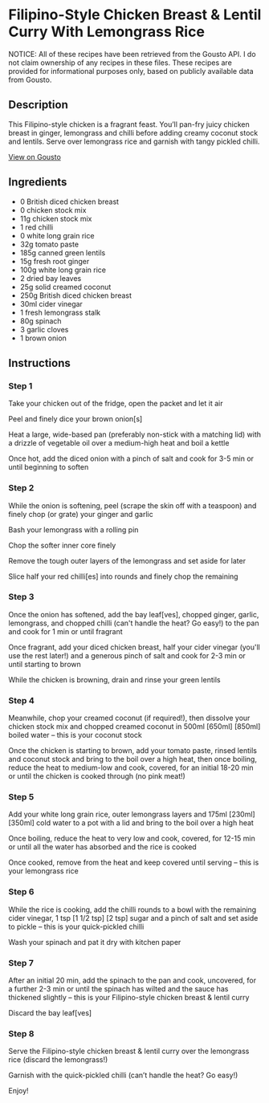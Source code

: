# Filipino-Style Chicken Breast & Lentil Curry With Lemongrass Rice

NOTICE: All of these recipes have been retrieved from the Gousto API. I do not claim ownership of any recipes in these files. These recipes are provided for informational purposes only, based on publicly available data from Gousto.

## Description

This Filipino-style chicken is a fragrant feast. You’ll pan-fry juicy chicken breast in ginger, lemongrass and chilli before adding creamy coconut stock and lentils. Serve over lemongrass rice and garnish with tangy pickled chilli.

[View on Gousto](https://www.gousto.co.uk/recipes/cookbook/filipino-style-chicken-breast-lentil-curry-with-lemongrass-rice)

## Ingredients

- 0 British diced chicken breast
- 0 chicken stock mix
- 11g chicken stock mix
- 1 red chilli
- 0 white long grain rice
- 32g tomato paste
- 185g canned green lentils
- 15g fresh root ginger
- 100g white long grain rice
- 2 dried bay leaves
- 25g solid creamed coconut
- 250g British diced chicken breast
- 30ml cider vinegar
- 1 fresh lemongrass stalk
- 80g spinach
- 3 garlic cloves
- 1 brown onion

## Instructions


### Step 1

Take your chicken out of the fridge, open the packet and let it air

Peel and finely dice your brown onion[s]

Heat a large, wide-based pan (preferably non-stick with a matching lid) with a drizzle of vegetable oil over a medium-high heat and boil a kettle

Once hot, add the diced onion with a pinch of salt and cook for 3-5 min or until beginning to soften


### Step 2

While the onion is softening, peel (scrape the skin off with a teaspoon) and finely chop (or grate) your ginger and garlic

Bash your lemongrass with a rolling pin

Chop the softer inner core finely

Remove the tough outer layers of the lemongrass and set aside for later

Slice half your red chilli[es] into rounds and finely chop the remaining


### Step 3

Once the onion has softened, add the bay leaf[ves], chopped ginger, garlic, lemongrass, and chopped chilli (can't handle the heat? Go easy!) to the pan and cook for 1 min or until fragrant

Once fragrant, add your diced chicken breast, half your cider vinegar (you'll use the rest later!) and a generous pinch of salt and cook for 2-3 min or until starting to brown

While the chicken is browning, drain and rinse your green lentils


### Step 4

Meanwhile, chop your creamed coconut (if required!), then dissolve your chicken stock mix and chopped creamed coconut in 500ml <span class="text-purple">[650ml]</span> <span class="text-danger">[850ml]</span> boiled water – this is your coconut stock

Once the chicken is starting to brown, add your tomato paste, rinsed lentils and coconut stock and bring to the boil over a high heat, then once boiling, reduce the heat to medium-low and cook, covered, for an initial 18-20 min or until the chicken is cooked through (no pink meat!)


### Step 5

Add your white long grain rice, outer lemongrass layers and 175ml <span class="text-purple">[230ml]</span> <span class="text-danger">[350ml] </span>cold water to a pot with a lid and bring to the boil over a high heat

Once boiling, reduce the heat to very low and cook, covered, for 12-15 min or until all the water has absorbed and the rice is cooked

Once cooked, remove from the heat and keep covered until serving – this is your lemongrass rice


### Step 6

While the rice is cooking, add the chilli rounds to a bowl with the remaining cider vinegar, 1 tsp <span class="text-purple">[1 1/2 tsp]</span> <span class="text-danger">[2 tsp] </span>sugar and a pinch of salt and set aside to pickle – this is your quick-pickled chilli

Wash your spinach and pat it dry with kitchen paper


### Step 7

After an initial 20 min, add the spinach to the pan and cook, uncovered, for a further 2-3 min or until the spinach has wilted and the sauce has thickened slightly – this is your Filipino-style chicken breast & lentil curry

Discard the bay leaf[ves]

### Step 8

Serve the Filipino-style chicken breast & lentil curry over the lemongrass rice (discard the lemongrass!)

Garnish with the quick-pickled chilli (can’t handle the heat? Go easy!)

Enjoy!

